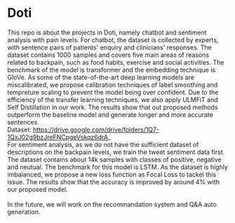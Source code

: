 # Doti
This repo is about the projects in Doti, namely chatbot and sentiment analysis with pain levels. For chatbot, the dataset is collected by experts, with sentence pairs of patients' enquiry and clinicians' responses. The dataset contains 1000 samples and covers five main areas of reasons related to backpain, such as food habits, exercise and social activities. The benchmark of the model is transformer and the embedding technique is GloVe. As some of the state-of-the-art deep learning models are miscalibrated, we propose calibration techniques of label smoothing and tempreture scaling to prevent the model being over confident. Due to the efficiency of the transfer learning techniques, we also apply ULMFiT and Self Distillation in our work. The results show that out proposed methods outperform the baseline model and generate longer and more accurate sentences. <br>
Dataset: https://drive.google.com/drive/folders/1Q7-1QxJ02g9bzJreFNCpgeVskqz6drA_ 
<br>
For sentiment analysis, as we do not have the sufficient dataset of descriptions on the backpain levels, we train the tweet sentiment data first. The dataset contains about 14k samples with classes of positive, negative and neutual. The benchmark for this model is LSTM. As the dataset is highly imbalanced, we propose a new loss function as Focal Loss to tackel this issue. The results show that the accuracy is improved by around 4% with our proposed model.<br>
<br>
In the future, we will work on the recommandation system and Q&A auto generation. 
